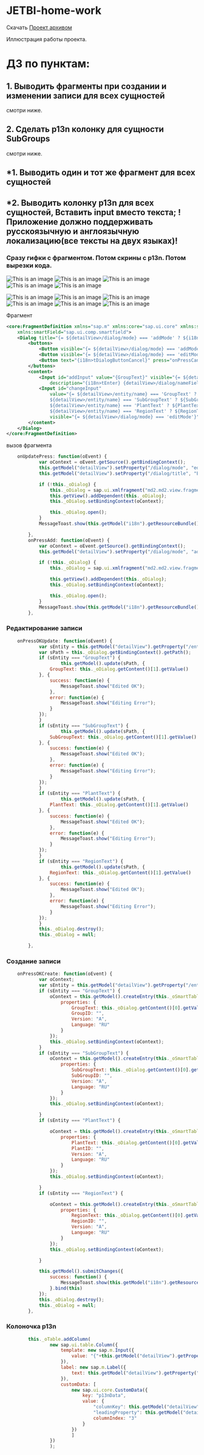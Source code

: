 # JETBI-home-work

Скачать [Проект архивом](https://github.com/zeeenjaaa/JETBI-home-work/raw/MasterDetail-3/md2.zip)

Иллюстрация работы проекта.

# ДЗ по пунктам:
## 1. Выводить фрагменты при создании и изменении записи для всех сущностей
смотри ниже.
## 2. Сделать p13n колонку для сущности SubGroups
смотри ниже.

## *1. Выводить один и тот же фрагмент для всех сущностей 
## *2. Выводить колонку p13n для всех сущностей, Вставить input  вместо текста; !Приложение должно поддерживать русскоязычную и англоязычную локализацию(все тексты на двух языках)!

### Сразу гифки с фрагментом. Потом скрины с p13n. Потом вырезки кода.


![This is an image](https://github.com/zeeenjaaa/JETBI-home-work/blob/MasterDetail-3/screenshots/chrome_UJvb7GVm4u.gif)
![This is an image](https://github.com/zeeenjaaa/JETBI-home-work/blob/MasterDetail-3/screenshots/chrome_3Gcns8rT45.gif)
![This is an image](https://github.com/zeeenjaaa/JETBI-home-work/blob/MasterDetail-3/screenshots/chrome_IbnOGMpnzR.gif)
![This is an image](https://github.com/zeeenjaaa/JETBI-home-work/blob/MasterDetail-3/screenshots/chrome_CpgUgTrktu.gif)
![This is an image](https://github.com/zeeenjaaa/JETBI-home-work/blob/MasterDetail-3/screenshots/chrome_895ydIyXG7.gif)

![This is an image](https://github.com/zeeenjaaa/JETBI-home-work/blob/MasterDetail-3/screenshots/chrome_Oe328Yv1CK.gif)
![This is an image](https://github.com/zeeenjaaa/JETBI-home-work/blob/MasterDetail-3/screenshots/chrome_2E6ZpoETTb.gif)
![This is an image](https://github.com/zeeenjaaa/JETBI-home-work/blob/MasterDetail-3/screenshots/chrome_GRn9UaPFIO.png)
![This is an image](https://github.com/zeeenjaaa/JETBI-home-work/blob/MasterDetail-3/screenshots/chrome_Oofq9KVX9S.png)
![This is an image](https://github.com/zeeenjaaa/JETBI-home-work/blob/MasterDetail-3/screenshots/chrome_k0rExUh5NY.png)
![This is an image](https://github.com/zeeenjaaa/JETBI-home-work/blob/MasterDetail-3/screenshots/chrome_qGj9b5LVit.png)

Фрагмент
```xml
<core:FragmentDefinition xmlns="sap.m" xmlns:core="sap.ui.core" xmlns:smartForm="sap.ui.comp.smartform"
	xmlns:smartField="sap.ui.comp.smartfield">
	<Dialog title="{= ${detailView>/dialog/mode} === 'addMode' ? ${i18n>tDialogAddTitle} : ${i18n>tDialogUpdateItem} }">
		<buttons>
			<Button visible="{= ${detailView>/dialog/mode} === 'addMode'}" text="{i18n>tDialogButtonOk}" press="onPressOKCreate"/>
			<Button visible="{= ${detailView>/dialog/mode} === 'editMode'}" text="{i18n>tDialogButtonOk}" press="onPressOKUpdate"/>
			<Button text="{i18n>tDialogButtonCancel}" press="onPressCancelDialog"/>
		</buttons>
		<content>
			<Input id="addInput" value="{GroupText}" visible="{= ${detailView>/dialog/mode} === 'addMode'}"
				description="{i18n>tEnter} {detailView>/dialog/nameField}" placeholder="{i18n>tEnter} {detailView>/dialog/nameField}"/>
			<Input id="changeInput"
				value="{= ${detailView>/entity/name} === 'GroupText' ? ${GroupText} :
				${detailView>/entity/name} === 'SubGroupText' ? ${SubGroupText} :
				${detailView>/entity/name} === 'PlantText' ? ${PlantText} :
				${detailView>/entity/name} === 'RegionText' ? ${RegionText} : ''}"
				visible="{= ${detailView>/dialog/mode} === 'editMode'}" description="{i18n>tChange} {detailView>/dialog/nameField}"/>
		</content>
	</Dialog>
</core:FragmentDefinition>
```
вызов фрагмента
```javascript
	onUpdatePress: function(oEvent) {
			var oContext = oEvent.getSource().getBindingContext();
			this.getModel("detailView").setProperty("/dialog/mode", "editMode");
			this.getModel("detailView").setProperty("/dialog/title", "Edit item");

			if (!this._oDialog) {
				this._oDialog = sap.ui.xmlfragment("md2.md2.view.fragments.AddEditDialog", this);
				this.getView().addDependent(this._oDialog);
				this._oDialog.setBindingContext(oContext);

				this._oDialog.open();
			}
			MessageToast.show(this.getModel("i18n").getResourceBundle().getText("tDialogUpdateItem"));

		},
		onPressAdd: function(oEvent) {
			var oContext = oEvent.getSource().getBindingContext();
			this.getModel("detailView").setProperty("/dialog/mode", "addMode");

			if (!this._oDialog) {
				this._oDialog = sap.ui.xmlfragment("md2.md2.view.fragments.AddEditDialog", this);

				this.getView().addDependent(this._oDialog);
				this._oDialog.setBindingContext(oContext);

				this._oDialog.open();
			}
			MessageToast.show(this.getModel("i18n").getResourceBundle().getText("tDialogCreate"));
		},
```
### Редактирование записи
```javascript
	onPressOKUpdate: function(oEvent) {
			var sEntity = this.getModel("detailView").getProperty("/entity/name");
			var sPath = this._oDialog.getBindingContext().getPath();
			if (sEntity === "GroupText") {
					this.getModel().update(sPath, {
				GroupText: this._oDialog.getContent()[1].getValue()
			}, {
				success: function(e) {
					MessageToast.show("Edited OK");
				},
				error: function(e) {
					MessageToast.show("Editing Error");
				}
			});
			}
			if (sEntity === "SubGroupText") {
					this.getModel().update(sPath, {
				SubGroupText: this._oDialog.getContent()[1].getValue()
			}, {
				success: function(e) {
					MessageToast.show("Edited OK");
				},
				error: function(e) {
					MessageToast.show("Editing Error");
				}
			});
			}
			if (sEntity === "PlantText") {
					this.getModel().update(sPath, {
				PlantText: this._oDialog.getContent()[1].getValue()
			}, {
				success: function(e) {
					MessageToast.show("Edited OK");
				},
				error: function(e) {
					MessageToast.show("Editing Error");
				}
			});
			}
			if (sEntity === "RegionText") {
					this.getModel().update(sPath, {
				RegionText: this._oDialog.getContent()[1].getValue()
			}, {
				success: function(e) {
					MessageToast.show("Edited OK");
				},
				error: function(e) {
					MessageToast.show("Editing Error");
				}
			});
			}
			this._oDialog.destroy();
			this._oDialog = null;

		},
```
### Создание записи
```javascript
	onPressOKCreate: function(oEvent) {
			var oContext;
			var sEntity = this.getModel("detailView").getProperty("/entity/name");
			if (sEntity === "GroupText") {
				oContext = this.getModel().createEntry(this._oSmartTable.getEntitySet(), {
					properties: {
						GroupText: this._oDialog.getContent()[0].getValue(),
						GroupID: "",
						Version: "A",
						Language: "RU"
					}
				});
				this._oDialog.setBindingContext(oContext);
			}
			if (sEntity === "SubGroupText") {
				oContext = this.getModel().createEntry(this._oSmartTable.getEntitySet(), {
					properties: {
						SubGroupText: this._oDialog.getContent()[0].getValue(),
						SubGroupID: "",
						Version: "A",
						Language: "RU"
					}
				});
				this._oDialog.setBindingContext(oContext);

			}
			if (sEntity === "PlantText") {

				oContext = this.getModel().createEntry(this._oSmartTable.getEntitySet(), {
					properties: {
						PlantText: this._oDialog.getContent()[0].getValue(),
						PlantID: "",
						Version: "A",
						Language: "RU"
					}
				});
				this._oDialog.setBindingContext(oContext);

			}
			if (sEntity === "RegionText") {

				oContext = this.getModel().createEntry(this._oSmartTable.getEntitySet(), {
					properties: {
						RegionText: this._oDialog.getContent()[0].getValue(),
						RegionID: "",
						Version: "A",
						Language: "RU"
					}
				});
				this._oDialog.setBindingContext(oContext);

			}

			this.getModel().submitChanges({
				success: function() {
					MessageToast.show(this.getModel("i18n").getResourceBundle().getText("msgAddGood"));
				}.bind(this)
			});
			this._oDialog.destroy();
			this._oDialog = null;
		},
```
### Колоночка p13n
```javascript
		this._oTable.addColumn(
				new sap.ui.table.Column({
					template: new sap.m.Input({
						value: "{"+this.getModel("detailView").getProperty("/entity/name").slice(0,-4)+"ID"+"}"
					}),
					label: new sap.m.Label({
						text: this.getModel("detailView").getProperty("/entity/name").slice(0,-4)+"ID"
					}),
					customData: [
						new sap.ui.core.CustomData({
							key: "p13nData",
							value: {
								"columnKey": this.getModel("detailView").getProperty("/entity/name").slice(0,-4)+"ID",
								"leadingProperty": this.getModel("detailView").getProperty("/entity/name").slice(0,-4)+"ID",
								columnIndex: "3"
							}
						})
						]
				})
				);
```

